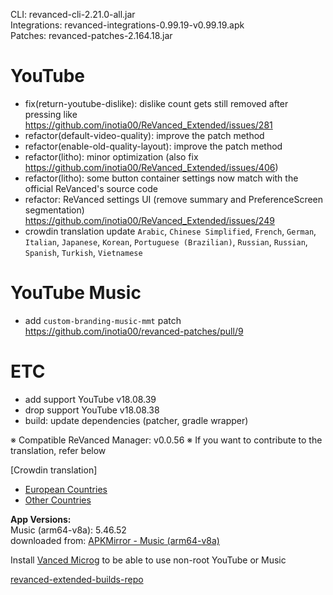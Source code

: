 CLI: revanced-cli-2.21.0-all.jar  
Integrations: revanced-integrations-0.99.19-v0.99.19.apk  
Patches: revanced-patches-2.164.18.jar  

YouTube
==
- fix(return-youtube-dislike): dislike count gets still removed after pressing like https://github.com/inotia00/ReVanced_Extended/issues/281
- refactor(default-video-quality): improve the patch method
- refactor(enable-old-quality-layout): improve the patch method
- refactor(litho): minor optimization (also fix https://github.com/inotia00/ReVanced_Extended/issues/406)
- refactor(litho): some button container settings now match with the official ReVanced's source code
- refactor: ReVanced settings UI (remove summary and PreferenceScreen segmentation) https://github.com/inotia00/ReVanced_Extended/issues/249
- crowdin translation update
`Arabic`, `Chinese Simplified`, `French`, `German`, `Italian`, `Japanese`, `Korean`, `Portuguese (Brazilian)`, `Russian`, `Russian`, `Spanish`, `Turkish`, `Vietnamese`


YouTube Music
==
- add `custom-branding-music-mmt` patch https://github.com/inotia00/revanced-patches/pull/9


ETC
==
- add support YouTube v18.08.39
- drop support YouTube v18.08.38
- build: update dependencies (patcher, gradle wrapper)


※ Compatible ReVanced Manager: v0.0.56
※ If you want to contribute to the translation, refer below

[Crowdin translation]
- [European Countries](https://crowdin.com/project/revancedextendedeu)
- [Other Countries](https://crowdin.com/project/revancedextended)
  
**App Versions:**  
Music (arm64-v8a): 5.46.52  
downloaded from: [APKMirror - Music (arm64-v8a)](https://www.apkmirror.com/apk/google-inc/youtube-music/youtube-music-5-46-52-release/youtube-music-5-46-52-2-android-apk-download/)  

Install [Vanced Microg](https://github.com/inotia00/VancedMicroG/releases) to be able to use non-root YouTube or Music  

[revanced-extended-builds-repo](https://github.com/E85Addict/revanced-extended-builds)  
